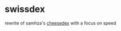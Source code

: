 # swissdex

rewrite of samhza's [cheesedex](https://github.com/samhza/cheesedex) with a focus on speed
